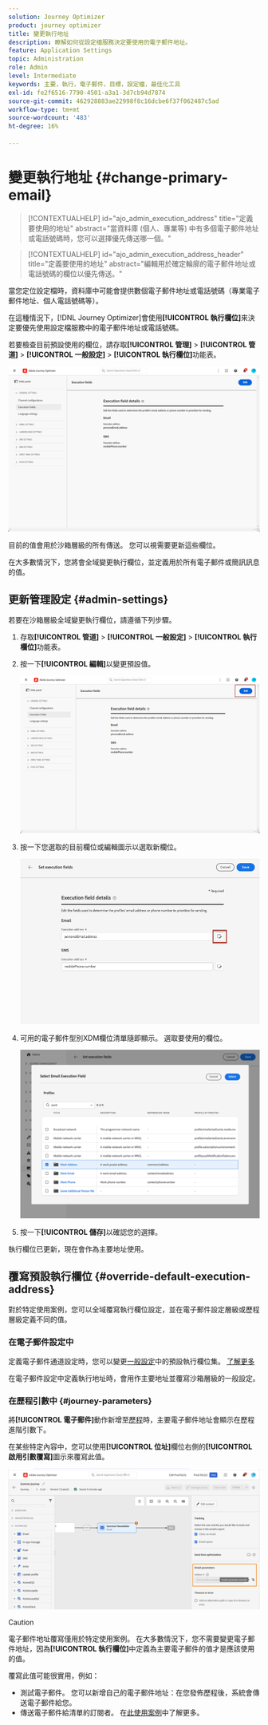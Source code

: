 ```yaml
---
solution: Journey Optimizer
product: journey optimizer
title: 變更執行地址
description: 瞭解如何從設定檔服務決定要使用的電子郵件地址。
feature: Application Settings
topic: Administration
role: Admin
level: Intermediate
keywords: 主要，執行，電子郵件，目標，設定檔，最佳化工具
exl-id: fe2f6516-7790-4501-a3a1-3d7cb94d7874
source-git-commit: 462928883ae22998f8c16dcbe6f37f062487c5ad
workflow-type: tm+mt
source-wordcount: '483'
ht-degree: 16%

---
```


# 變更執行地址 {#change-primary-email}

>[!CONTEXTUALHELP]
>id="ajo_admin_execution_address"
>title="定義要使用的地址"
>abstract="當資料庫 (個人、專業等) 中有多個電子郵件地址或電話號碼時，您可以選擇優先傳送哪一個。"

>[!CONTEXTUALHELP]
>id="ajo_admin_execution_address_header"
>title="定義要使用的地址"
>abstract="編輯用於確定輪廓的電子郵件地址或電話號碼的欄位以優先傳送。"

當您定位設定檔時，資料庫中可能會提供數個電子郵件地址或電話號碼（專業電子郵件地址、個人電話號碼等）。

在這種情況下，[!DNL Journey Optimizer]會使用&#x200B;**[!UICONTROL 執行欄位]**&#x200B;來決定要優先使用設定檔服務中的電子郵件地址或電話號碼。

若要檢查目前預設使用的欄位，請存取&#x200B;**[!UICONTROL 管理]** > **[!UICONTROL 管道]** > **[!UICONTROL 一般設定]** > **[!UICONTROL 執行欄位]**&#x200B;功能表。

![](assets/primary-address-execution-fields.png)

目前的值會用於沙箱層級的所有傳送。 您可以視需要更新這些欄位。

在大多數情況下，您將會全域變更執行欄位，並定義用於所有電子郵件或簡訊訊息的值。<!--[Learn how](#admin-settings)-->

<!--In some specific use cases only, you can override the value set globally and define a different value at the journey level. [Learn more](#journey-parameters)-->

## 更新管理設定 {#admin-settings}

若要在沙箱層級全域變更執行欄位，請遵循下列步驟。

1. 存取&#x200B;**[!UICONTROL 管道]** > **[!UICONTROL 一般設定]** > **[!UICONTROL 執行欄位]**&#x200B;功能表。

1. 按一下&#x200B;**[!UICONTROL 編輯]**&#x200B;以變更預設值。

   ![](assets/primary-address.png)

1. 按一下您選取的目前欄位或編輯圖示以選取新欄位。

   ![](assets/primary-address-edit.png)

1. 可用的電子郵件型別XDM欄位清單隨即顯示。 選取要使用的欄位。

   ![](assets/primary-address-select-field.png)

1. 按一下&#x200B;**[!UICONTROL 儲存]**&#x200B;以確認您的選擇。

執行欄位已更新，現在會作為主要地址使用。

<!--1. You can also select an additional field to use as secondary email address. This allows you to determine which field to use if the primary field is empty for a profile. -->

## 覆寫預設執行欄位 {#override-default-execution-address}

對於特定使用案例，您可以全域覆寫執行欄位設定，並在電子郵件設定層級或歷程層級定義不同的值。

### 在電子郵件設定中

定義電子郵件通道設定時，您可以變更[一般設定](#admin-settings)中的預設執行欄位集。 [了解更多](../email/email-settings.md#execution-address)

在電子郵件設定中定義執行地址時，會用作主要地址並覆寫沙箱層級的一般設定。

### 在歷程引數中 {#journey-parameters}

將&#x200B;**[!UICONTROL 電子郵件]**&#x200B;動作新增至[歷程](../email/create-email.md#create-email-journey-campaign)時，主要電子郵件地址會顯示在歷程進階引數下。

在某些特定內容中，您可以使用&#x200B;**[!UICONTROL 位址]**&#x200B;欄位右側的&#x200B;**[!UICONTROL 啟用引數覆寫]**&#x200B;圖示來覆寫此值。

![](assets/journey-enable-parameter-override.png)

>[!CAUTION]
>
>電子郵件地址覆寫僅用於特定使用案例。 在大多數情況下，您不需要變更電子郵件地址，因為&#x200B;**[!UICONTROL 執行欄位]**&#x200B;中定義為主要電子郵件的值才是應該使用的值。

覆寫此值可能很實用，例如：

* 測試電子郵件。 您可以新增自己的電子郵件地址：在您發佈歷程後，系統會傳送電子郵件給您。
* 傳送電子郵件給清單的訂閱者。 在[此使用案例](../building-journeys/message-to-subscribers-uc.md)中了解更多。

